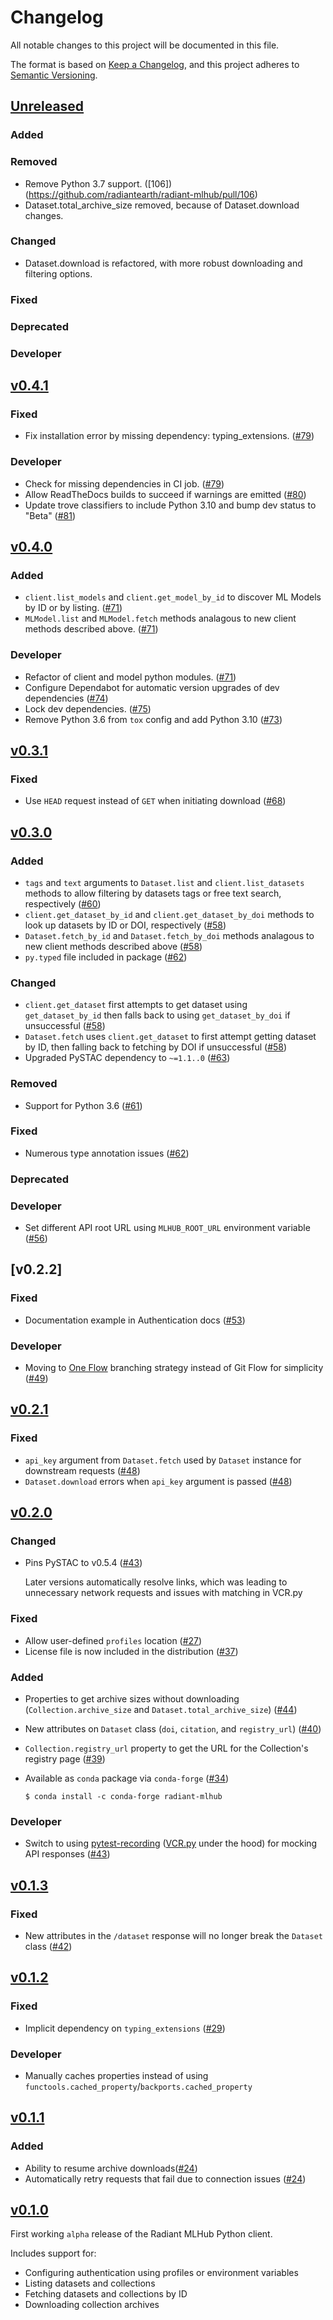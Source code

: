 # Changelog

All notable changes to this project will be documented in this file.

The format is based on [Keep a Changelog](https://keepachangelog.com/en/1.0.0/),
and this project adheres to [Semantic Versioning](https://semver.org/spec/v2.0.0.html).

## [Unreleased]

### Added

### Removed

- Remove Python 3.7 support. ([106])(https://github.com/radiantearth/radiant-mlhub/pull/106)
- Dataset.total_archive_size removed, because of Dataset.download changes.

### Changed

- Dataset.download is refactored, with more robust downloading and filtering options.

### Fixed

### Deprecated

### Developer

## [v0.4.1]

### Fixed

- Fix installation error by missing dependency: typing_extensions. ([#79](https://github.com/radiantearth/radiant-mlhub/pull/79))

### Developer

- Check for missing dependencies in CI job. ([#79](https://github.com/radiantearth/radiant-mlhub/pull/79))
- Allow ReadTheDocs builds to succeed if warnings are emitted ([#80](https://github.com/radiantearth/radiant-mlhub/pull/80))
- Update trove classifiers to include Python 3.10 and bump dev status to "Beta" ([#81](https://github.com/radiantearth/radiant-mlhub/pull/81))

## [v0.4.0]

### Added

- `client.list_models` and `client.get_model_by_id` to discover ML Models by ID or by listing. ([#71](https://github.com/radiantearth/radiant-mlhub/pull/71))
- `MLModel.list` and `MLModel.fetch` methods analagous to new client methods described
  above. ([#71](https://github.com/radiantearth/radiant-mlhub/pull/71))

### Developer

- Refactor of client and model python modules. ([#71](https://github.com/radiantearth/radiant-mlhub/pull/71))
- Configure Dependabot for automatic version upgrades of dev dependencies ([#74](https://github.com/radiantearth/radiant-mlhub/pull/74))
- Lock dev dependencies. ([#75](https://github.com/radiantearth/radiant-mlhub/pull/75))
- Remove Python 3.6 from `tox` config and add Python 3.10 ([#73](https://github.com/radiantearth/radiant-mlhub/pull/73))

## [v0.3.1]

### Fixed

- Use `HEAD` request instead of `GET` when initiating download ([#68](https://github.com/radiantearth/radiant-mlhub/pull/68))

## [v0.3.0]

### Added

- `tags` and `text` arguments to `Dataset.list` and `client.list_datasets` methods to allow
  filtering by datasets tags or free text search, respectively ([#60](https://github.com/radiantearth/radiant-mlhub/pull/60))
- `client.get_dataset_by_id` and `client.get_dataset_by_doi` methods to look up datasets by ID or
  DOI, respectively ([#58](https://github.com/radiantearth/radiant-mlhub/pull/58))
- `Dataset.fetch_by_id` and `Dataset.fetch_by_doi` methods analagous to new client methods described
  above ([#58](https://github.com/radiantearth/radiant-mlhub/pull/58))
- `py.typed` file included in package ([#62](https://github.com/radiantearth/radiant-mlhub/pull/62))

### Changed

- `client.get_dataset` first attempts to get dataset using `get_dataset_by_id` then falls back to
  using `get_dataset_by_doi` if unsuccessful
  ([#58](https://github.com/radiantearth/radiant-mlhub/pull/58))
- `Dataset.fetch` uses `client.get_dataset` to first attempt getting dataset by ID, then falling
  back to fetching by DOI if unsuccessful
  ([#58](https://github.com/radiantearth/radiant-mlhub/pull/58))
- Upgraded PySTAC dependency to `~=1.1..0` ([#63](https://github.com/radiantearth/radiant-mlhub/pull/63))

### Removed

- Support for Python 3.6 ([#61](https://github.com/radiantearth/radiant-mlhub/pull/58))

### Fixed

- Numerous type annotation issues ([#62](https://github.com/radiantearth/radiant-mlhub/pull/58))

### Deprecated

### Developer

- Set different API root URL using `MLHUB_ROOT_URL` environment variable ([#56](https://github.com/radiantearth/radiant-mlhub/pull/56))

## [v0.2.2]

### Fixed

- Documentation example in Authentication docs ([#53](https://github.com/radiantearth/radiant-mlhub/pull/53))

### Developer

- Moving to [One Flow](https://www.endoflineblog.com/oneflow-a-git-branching-model-and-workflow)
  branching strategy instead of Git Flow for simplicity
  ([#49](https://github.com/radiantearth/radiant-mlhub/issues/49))

## [v0.2.1]

### Fixed

* `api_key` argument from `Dataset.fetch` used by `Dataset` instance for downstream requests
  ([#48](https://github.com/radiantearth/radiant-mlhub/pull/48))
* `Dataset.download` errors when `api_key` argument is passed ([#48](https://github.com/radiantearth/radiant-mlhub/pull/48))

## [v0.2.0]

### Changed

* Pins PySTAC to v0.5.4 ([#43](https://github.com/radiantearth/radiant-mlhub/pull/43))

   Later versions automatically resolve links, which was leading to unnecessary network requests and
   issues with matching in VCR.py

### Fixed

* Allow user-defined `profiles` location ([#27](https://github.com/radiantearth/radiant-mlhub/issues/27))
* License file is now included in the distribution ([#37](https://github.com/radiantearth/radiant-mlhub/issues/37))

### Added

* Properties to get archive sizes without downloading (`Collection.archive_size` and
  `Dataset.total_archive_size`) ([#44](https://github.com/radiantearth/radiant-mlhub/pull/40))
* New attributes on `Dataset` class (`doi`, `citation`, and `registry_url`) ([#40](https://github.com/radiantearth/radiant-mlhub/pull/40))
* `Collection.registry_url` property to get the URL for the Collection's registry page ([#39](https://github.com/radiantearth/radiant-mlhub/pull/39))
* Available as `conda` package via `conda-forge` ([#34](https://github.com/radiantearth/radiant-mlhub/issues/29))

    ```console
    $ conda install -c conda-forge radiant-mlhub
    ```

### Developer

* Switch to using [pytest-recording](https://pypi.org/project/pytest-recording/) ([VCR.py] under the
  hood) for mocking API responses ([#43](https://github.com/radiantearth/radiant-mlhub/pull/43))

## [v0.1.3]

### Fixed

* New attributes in the `/dataset` response will no longer break the `Dataset` class
  ([#42](https://github.com/radiantearth/radiant-mlhub/pull/42))

## [v0.1.2]

### Fixed

* Implicit dependency on `typing_extensions` ([#29](https://github.com/radiantearth/radiant-mlhub/issues/29))

### Developer

* Manually caches properties instead of using `functools.cached_property`/`backports.cached_property`

## [v0.1.1]

### Added

* Ability to resume archive downloads([#24](https://github.com/radiantearth/radiant-mlhub/issues/24))
* Automatically retry requests that fail due to connection issues ([#24](https://github.com/radiantearth/radiant-mlhub/issues/24))

## [v0.1.0]

First working `alpha` release of the Radiant MLHub Python client. 

Includes support for:

* Configuring authentication using profiles or environment variables
* Listing datasets and collections
* Fetching datasets and collections by ID
* Downloading collection archives

[Unreleased]: <https://github.com/stac-utils/pystac/compare/v0.4.1...main>
[v0.4.1]: <https://github.com/stac-utils/pystac/compare/v0.4.0...0.4.1>
[v0.4.0]: <https://github.com/stac-utils/pystac/compare/v0.3.1...0.4.0>
[v0.3.1]: <https://github.com/stac-utils/pystac/compare/v0.3.0...0.3.1>
[v0.3.0]: <https://github.com/stac-utils/pystac/compare/v0.2.1...0.3.0>
[v0.2.1]: <https://github.com/stac-utils/pystac/compare/v0.2.0...0.2.1>
[v0.2.0]: <https://github.com/stac-utils/pystac/compare/v0.1.3...0.2.0>
[v0.1.3]: <https://github.com/stac-utils/pystac/compare/v0.1.2...0.1.3>
[v0.1.2]: <https://github.com/stac-utils/pystac/compare/v0.1.1...0.1.2>
[v0.1.1]: <https://github.com/stac-utils/pystac/compare/v0.1.0...0.1.1>
[v0.1.0]: <https://github.com/stac-utils/pystac/tree/v0.1.0>

[VCR.py]: https://vcrpy.readthedocs.io/en/latest/usage.html

